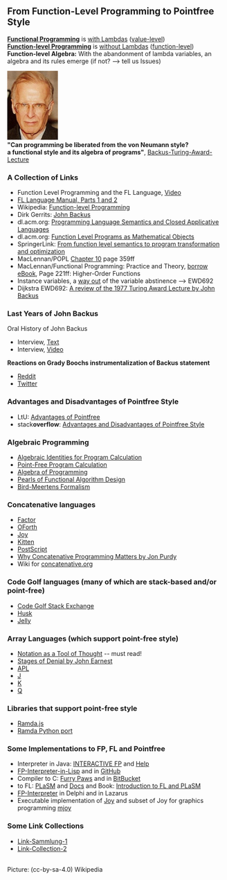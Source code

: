 ## From Function-Level Programming to Pointfree Style

[**Functional Programming**](https://en.wikipedia.org/wiki/Functional_programming) is [with Lambdas](https://en.wikipedia.org/wiki/Lambda_calculus) ([value-level](https://en.wikipedia.org/wiki/Function-level_programming))\
[**Function-level Programming**](https://en.wikipedia.org/wiki/Function-level_programming) is [without Lambdas](http://dirkgerrits.com/publications/john-backus.pdf#section.8) ([function-level](https://en.wikipedia.org/wiki/Function-level_programming))\
**Function-level Algebra:** With the abandonment of lambda variables, an algebra and its rules emerge (if not? --> tell us Issues)

![John-Backus](https://raw.githubusercontent.com/function-level/function-level.github.io/main/data/John-Backus.png) \
**"Can programming be liberated from the von Neumann style? \
a functional style and its algebra of programs"**, [Backus-Turing-Award-Lecture](https://dl.acm.org/doi/pdf/10.1145/359576.359579)

### A Collection of Links
- Function Level Programming and the FL Language, [Video](https://archive.org/details/JohnBack1987)
- [FL Language Manual, Parts 1 and 2](https://theory.stanford.edu/~aiken/publications/trs/RJ7100.pdf)
- Wikipedia: [Function-level Programming](https://en.wikipedia.org/wiki/Function-level_programming)
- Dirk Gerrits: [John Backus](http://dirkgerrits.com/publications/john-backus.pdf#section.10)
- dl.acm.org: [Programming Language Semantics and Closed Applicative Languages](https://dl.acm.org/doi/pdf/10.1145/512927.512934)
- dl.acm.org: [Function Level Programs as Mathematical Objects](https://dl.acm.org/doi/pdf/10.1145/800223.806757)
- SpringerLink: [From function level semantics to program transformation and optimization](https://link.springer.com/content/pdf/10.1007/3-540-15198-2_5.pdf?pdf=inline%20link)
- MacLennan/POPL [Chapter 10](http://web.eecs.utk.edu/~bmaclenn/POPL/ch10.pdf) page 359ff
- MacLennan/Functional Programming: Practice and Theory, [borrow eBook](https://archive.org/details/functionalprogra0000macl), Page 221ff: Higher-Order Functions
- Instance variables, a [way out](https://esolangs.org/wiki/FP_trivia) of the variable abstinence --> EWD692
- Dijkstra EWD692: [A review of the 1977 Turing Award Lecture by John Backus](https://www.cs.utexas.edu/users/EWD/transcriptions/EWD06xx/EWD692.html)

### Last Years of John Backus
Oral History of John Backus
- Interview, [Text](https://archive.computerhistory.org/resources/access/text/2013/05/102657970-05-01-acc.pdf)
- Interview, [Video](https://www.youtube.com/watch?v=dDsWTyLEgbk)

**Reactions on Grady Boochs instrumentalization of Backus statement**
- [Reddit](https://www.reddit.com/r/programming/comments/8zgq3j/i_interviewed_john_backus_shortly_before_his/)
- [Twitter](https://twitter.com/Grady_Booch/status/1016041695501139968)

### Advantages and Disadvantages of Pointfree Style
- LtU: [Advantages of Pointfree](http://lambda-the-ultimate.org/node/3233)
- stack**overflow**: [Advantages and Disadvantages of Pointfree Style](https://stackoverflow.com/questions/5671271/what-are-advantages-and-disadvantages-of-point-free-style-in-functional-progra)

### Algebraic Programming
- [Algebraic Identities for Program Calculation](https://www.researchgate.net/profile/Richard-Bird-2/publication/220458641_Algebraic_Identities_for_Program_Calculation/links/57c7f67108ae28c01d4ff3a1/Algebraic-Identities-for-Program-Calculation.pdf)
- [Point-Free Program Calculation](http://repositorium.sdum.uminho.pt/bitstream/1822/2869/1/tese.pdf)
- [Algebra of Programming](https://ks3-cn-beijing.ksyun.com/attachment/0ed5f41c9bf19f39a9fb3fcf6ddd8bd8)
- [Pearls of Functional Algorithm Design](https://doc.lagout.org/programmation/Functional%20Programming/Pearls%20of%20Functional%20Algorithm%20Design.pdf)
- [Bird-Meertens Formalism](https://en.wikipedia.org/wiki/Bird%E2%80%93Meertens_formalism)

### Concatenative languages
- [Factor](https://factorcode.org/)
- [OForth](http://www.oforth.com/)
- [Joy](https://en.wikipedia.org/wiki/Joy_(programming_language))
- [Kitten](https://kittenlang.org/)
- [PostScript](https://en.wikipedia.org/wiki/PostScript)
- [Why Concatenative Programming Matters by Jon Purdy](http://evincarofautumn.blogspot.com/2012/02/why-concatenative-programming-matters.html)
- Wiki for [concatenative.org](https://concatenative.org/wiki/view/Front%20Page)

### Code Golf languages (many of which are stack-based and/or point-free)
- [Code Golf Stack Exchange](https://codegolf.stackexchange.com/)
- [Husk](https://github.com/barbuz/Husk)
- [Jelly](https://github.com/DennisMitchell/jellylanguage)

### Array Languages (which support point-free style)
- [Notation as a Tool of Thought](https://www.eecg.utoronto.ca/~jzhu/csc326/readings/iverson.pdf) -- must read!
- [Stages of Denial by John Earnest](http://nsl.com/papers/denial.html)
- [APL](https://www.dyalog.com/)
- [J](https://www.jsoftware.com/#/)
- [K](https://github.com/JohnEarnest/ok)
- [Q](https://code.kx.com/q/learn/tour/)

### Libraries that support point-free style
- [Ramda.js](https://ramdajs.com/)
- [Ramda Python port](https://pypi.org/project/ramda/)

### Some Implementations to FP, FL and Pointfree
- Interpreter in Java: [INTERACTIVE FP](https://www.cse.sc.edu/~bays/group9/index1.html) and [Help](https://www.cse.sc.edu/~bays/group9/help.html)
- [FP-Interpreter-in-Lisp](https://code.google.com/archive/p/fp-interpreter-in-lisp/) and in [GitHub](https://github.com/jfacorro/fp-interpreter-in-lisp)
- Compiler to C: [Furry Paws](https://web.archive.org/web/20180106183517/http://www.call-with-current-continuation.org/fp/) and in [BitBucket](https://bitbucket.org/bunny351/furry-paws/src/master/)
- to FL: [PLaSM](http://www.dia.uniroma3.it/~paoluzzi/plasm/download/) and [Docs](http://www.dia.uniroma3.it/~paoluzzi/plasm/docs/) and Book: [Introduction to FL and PLaSM](https://media.johnwiley.com.au/product_data/excerpt/29/04718994/0471899429.pdf)
- [FP-Interpreter](https://pointfree-interpreter.github.io/) in Delphi and in Lazarus
- Executable implementation of [Joy](https://github.com/Wodan58/Joy) and subset of Joy for graphics programming [mjoy](https://github.com/fpstefan/mjoy)

### Some Link Collections
- [Link-Sammlung-1](https://flinks-72c22.firebaseapp.com/)
- [Link-Collection-2](https://medium.com/@christoph.sachse/the-fp-and-fl-programming-languages-assorted-resources-linkdump-e310914221a9)


\
Picture: (cc-by-sa-4.0) Wikipedia
